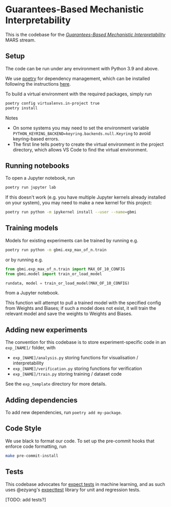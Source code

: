 # Guarantees-Based Mechanistic Interpretability

This is the codebase for the [_Guarantees-Based Mechanistic Interpretability_](https://www.cambridgeaisafety.org/mars/jason-gross) MARS stream.

## Setup

The code can be run under any environment with Python 3.9 and above.

We use [poetry](https://python-poetry.org) for dependency management, which can be installed following the instructions [here](https://python-poetry.org/docs/#installation).

To build a virtual environment with the required packages, simply run

```bash
poetry config virtualenvs.in-project true
poetry install
```

Notes
- On some systems you may need to set the environment variable `PYTHON_KEYRING_BACKEND=keyring.backends.null.Keyring` to avoid keyring-based errors.
- The first line tells poetry to create the virtual environment in the project directory, which allows VS Code to find the virtual environment.

## Running notebooks

To open a Jupyter notebook, run

```bash
poetry run jupyter lab
```

If this doesn't work (e.g. you have multiple Jupyter kernels already installed on your system), you may need to make a new kernel for this project:

```bash
poetry run python -m ipykernel install --user --name=gbmi
```

## Training models

Models for existing experiments can be trained by running e.g.

```bash
poetry run python -m gbmi.exp_max_of_n.train
```

or by running e.g.

```python
from gbmi.exp_max_of_n.train import MAX_OF_10_CONFIG
from gbmi.model import train_or_load_model

rundata, model = train_or_load_model(MAX_OF_10_CONFIG)
```

from a Jupyter notebook.

This function will attempt to pull a trained model with the specified config from Weights and Biases; if such a model does not exist, it will train the relevant model and save the weights to Weights and Biases.

## Adding new experiments

The convention for this codebase is to store experiment-specific code in an `exp_[NAME]/` folder, with
- `exp_[NAME]/analysis.py` storing functions for visualisation / interpretability
- `exp_[NAME]/verification.py` storing functions for verification
- `exp_[NAME]/train.py` storing training / dataset code

See the `exp_template` directory for more details.

## Adding dependencies

To add new dependencies, run `poetry add my-package`.

## Code Style

We use black to format our code.
To set up the pre-commit hooks that enforce code formatting, run

```bash
make pre-commit-install
```


## Tests

This codebase advocates for [expect tests](https://blog.janestreet.com/the-joy-of-expect-tests) in machine learning, and as such uses @ezyang's [expecttest](https://github.com/ezyang/expecttest) library for unit and regression tests.

[TODO: add tests?]
